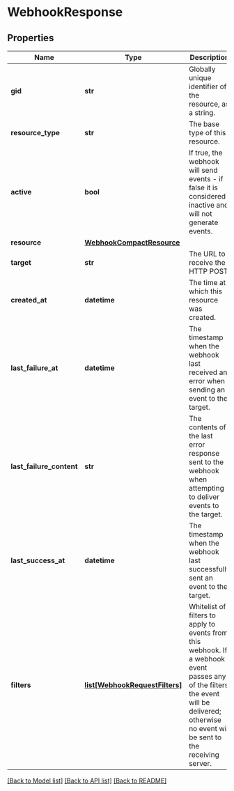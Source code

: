 # WebhookResponse

## Properties
Name | Type | Description | Notes
------------ | ------------- | ------------- | -------------
**gid** | **str** | Globally unique identifier of the resource, as a string. | [optional] 
**resource_type** | **str** | The base type of this resource. | [optional] 
**active** | **bool** | If true, the webhook will send events - if false it is considered inactive and will not generate events. | [optional] 
**resource** | [**WebhookCompactResource**](WebhookCompactResource.md) |  | [optional] 
**target** | **str** | The URL to receive the HTTP POST. | [optional] 
**created_at** | **datetime** | The time at which this resource was created. | [optional] 
**last_failure_at** | **datetime** | The timestamp when the webhook last received an error when sending an event to the target. | [optional] 
**last_failure_content** | **str** | The contents of the last error response sent to the webhook when attempting to deliver events to the target. | [optional] 
**last_success_at** | **datetime** | The timestamp when the webhook last successfully sent an event to the target. | [optional] 
**filters** | [**list[WebhookRequestFilters]**](WebhookRequestFilters.md) | Whitelist of filters to apply to events from this webhook. If a webhook event passes any of the filters the event will be delivered; otherwise no event will be sent to the receiving server. | [optional] 

[[Back to Model list]](../README.md#documentation-for-models) [[Back to API list]](../README.md#documentation-for-api-endpoints) [[Back to README]](../README.md)

